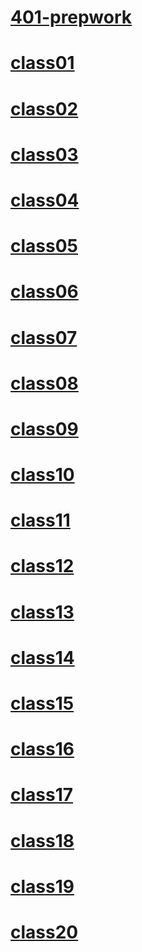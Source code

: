 # [401-prepwork](/ReadingNotes/401/prepwork)

# [class01](/ReadingNotes/401/class01)

# [class02](/ReadingNotes/401/class02)

# [class03](/ReadingNotes/401/class03)

# [class04](/ReadingNotes/401/class04)

# [class05](/ReadingNotes/401/class05)

# [class06](/ReadingNotes/401/class06)

# [class07](/ReadingNotes/401/class07)

# [class08](/ReadingNotes/401/class08)

# [class09](/ReadingNotes/401/class09)

# [class10](/ReadingNotes/401/class10)

# [class11](/ReadingNotes/401/class11)

# [class12](/ReadingNotes/401/class12)

# [class13](/ReadingNotes/401/class13)

# [class14](/ReadingNotes/401/class14)

# [class15](/ReadingNotes/401/class15)

# [class16](/ReadingNotes/401/class16)

# [class17](/ReadingNotes/401/class17)

# [class18](/ReadingNotes/401/class18)

# [class19](/ReadingNotes/401/class19)

# [class20](/ReadingNotes/401/class20)